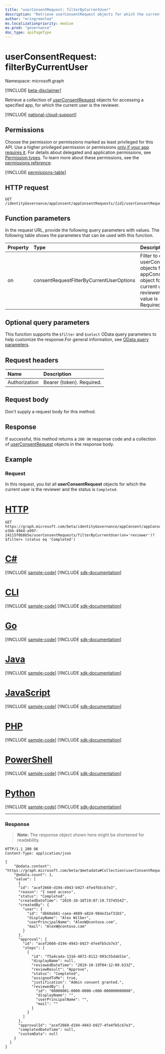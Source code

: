 ```yaml
---
title: "userConsentRequest: filterByCurrentUser"
description: "Retrieve userConsentRequest objects for which the current user is the reviewer."
author: "eringreenlee"
ms.localizationpriority: medium
ms.prod: "governance"
doc_type: apiPageType
---
```


# userConsentRequest: filterByCurrentUser
Namespace: microsoft.graph

[!INCLUDE [beta-disclaimer](../../includes/beta-disclaimer.md)]

Retrieve a collection of [userConsentRequest](../resources/userconsentrequest.md) objects for accessing a specified app, for which the current user is the reviewer.

[!INCLUDE [national-cloud-support](../../includes/global-us.md)]

## Permissions
Choose the permission or permissions marked as least privileged for this API. Use a higher privileged permission or permissions [only if your app requires it](/graph/permissions-overview#best-practices-for-using-microsoft-graph-permissions). For details about delegated and application permissions, see [Permission types](/graph/permissions-overview#permission-types). To learn more about these permissions, see the [permissions reference](/graph/permissions-reference).

<!-- { "blockType": "permissions", "name": "userconsentrequest_filterByCurrentUser" } -->
[!INCLUDE [permissions-table](../includes/permissions/userconsentrequest-filterByCurrentUser-permissions.md)]

## HTTP request

<!-- {
  "blockType": "ignored"
}
-->
``` http
GET /identityGovernance/appConsent/appConsentRequests/{id}/userConsentRequests/filterByCurrentUser(on='parameterValue')
```

## Function parameters
In the request URL, provide the following query parameters with values.
The following table shows the parameters that can be used with this function.

|Property|Type|Description|
|:---|:---|:---|
|on|consentRequestFilterByCurrentUserOptions|Filter to query userConsentRequest objects for an appConsentRequest object for which the current user is a reviewer. Allowed value is `reviewer`. Required.|

## Optional query parameters
This function supports the `$filter` and `$select` OData query parameters to help customize the response.For general information, see [OData query parameters](/graph/query-parameters).

## Request headers
|Name|Description|
|:---|:---|
|Authorization|Bearer {token}. Required.|

## Request body
Don't supply a request body for this method.

## Response

If successful, this method returns a `200 OK` response code and a collection of [userConsentRequest](../resources/userconsentrequest.md) objects in the response body.

## Example

### Request

In this request, you list all **userConsentRequest** objects for which the current user is the reviewer and the status is `Completed`.

# [HTTP](#tab/http)
<!-- {
  "blockType": "request",
  "name": "userconsentrequest_filterbycurrentuser"
}
-->
``` http
GET https://graph.microsoft.com/beta/identityGovernance/appConsent/appConsentRequests/ee245379-e3bb-4944-a997-24115f0b8b5e/userConsentRequests/filterByCurrentUser(on='reviewer')?$filter= (status eq 'Completed')
```

# [C#](#tab/csharp)
[!INCLUDE [sample-code](../includes/snippets/csharp/userconsentrequest-filterbycurrentuser-csharp-snippets.md)]
[!INCLUDE [sdk-documentation](../includes/snippets/snippets-sdk-documentation-link.md)]

# [CLI](#tab/cli)
[!INCLUDE [sample-code](../includes/snippets/cli/userconsentrequest-filterbycurrentuser-cli-snippets.md)]
[!INCLUDE [sdk-documentation](../includes/snippets/snippets-sdk-documentation-link.md)]

# [Go](#tab/go)
[!INCLUDE [sample-code](../includes/snippets/go/userconsentrequest-filterbycurrentuser-go-snippets.md)]
[!INCLUDE [sdk-documentation](../includes/snippets/snippets-sdk-documentation-link.md)]

# [Java](#tab/java)
[!INCLUDE [sample-code](../includes/snippets/java/userconsentrequest-filterbycurrentuser-java-snippets.md)]
[!INCLUDE [sdk-documentation](../includes/snippets/snippets-sdk-documentation-link.md)]

# [JavaScript](#tab/javascript)
[!INCLUDE [sample-code](../includes/snippets/javascript/userconsentrequest-filterbycurrentuser-javascript-snippets.md)]
[!INCLUDE [sdk-documentation](../includes/snippets/snippets-sdk-documentation-link.md)]

# [PHP](#tab/php)
[!INCLUDE [sample-code](../includes/snippets/php/userconsentrequest-filterbycurrentuser-php-snippets.md)]
[!INCLUDE [sdk-documentation](../includes/snippets/snippets-sdk-documentation-link.md)]

# [PowerShell](#tab/powershell)
[!INCLUDE [sample-code](../includes/snippets/powershell/userconsentrequest-filterbycurrentuser-powershell-snippets.md)]
[!INCLUDE [sdk-documentation](../includes/snippets/snippets-sdk-documentation-link.md)]

# [Python](#tab/python)
[!INCLUDE [sample-code](../includes/snippets/python/userconsentrequest-filterbycurrentuser-python-snippets.md)]
[!INCLUDE [sdk-documentation](../includes/snippets/snippets-sdk-documentation-link.md)]

---

### Response
>**Note:** The response object shown here might be shortened for readability.
<!-- {
  "blockType": "response",
  "truncated": true,
  "@odata.type": "Collection(microsoft.graph.userConsentRequest)"
}
-->
``` http
HTTP/1.1 200 OK
Content-Type: application/json

{
    "@odata.context": "https://graph.microsoft.com/beta/$metadata#Collection(userConsentRequest)",
    "@odata.count": 1,
    "value": [
      {
      "id": "acef2660-d194-4943-b927-4fe4fb5cb7e3",
      "reason": "I need access",
      "status": "Completed",
      "createdDateTime": "2019-10-18T19:07:19.7374554Z",
      "createdBy": {
        "user": {
          "id": "db60ab61-caea-4889-a824-98de31ef31b5",
          "displayName": "Alex Wilber",
          "userPrincipalName": "AlexW@contoso.com",
          "mail": "AlexW@contoso.com"
        }
      },
      "approval": {
        "id": "acef2660-d194-4943-b927-4fe4fb5cb7e3",
        "steps": [
          {
            "id": "f5a4ca4a-1316-4872-8112-993c55dab51e",
            "displayName": null,
            "reviewedDateTime": "2019-10-19T04:12:09.633Z",
            "reviewResult": "Approve",
            "status": "Completed",
            "assignedToMe": true,
            "justification": "Admin consent granted.",
            "reviewedBy": {
              "id": "00000001-0000-0000-c000-000000000000",
              "displayName": "",
              "userPrincipalName": "",
              "mail": ""
            }
          }
        ]
      },
      "approvalId": "acef2660-d194-4943-b927-4fe4fb5cb7e3",
      "completedDateTime": null,
      "customData": null
    }
  ]
}
```

